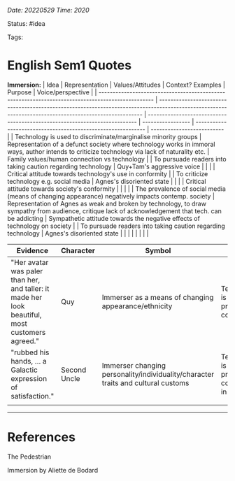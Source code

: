 *Date: 20220529 Time: 2020*

Status: #idea 

Tags:

# English Sem1 Quotes

**Immersion:**
| Idea                                                                                              | Representation                                                                                                                                         | Values/Attitudes                                                           | Context? Examples | Purpose                                                      | Voice/perspective          |
| ------------------------------------------------------------------------------------------------- | ------------------------------------------------------------------------------------------------------------------------------------------------------ | -------------------------------------------------------------------------- | ----------------- | ------------------------------------------------------------ | -------------------------- |
| Technology is used to discriminate/marginalise minority groups                                    | Representation of a defunct society where technology works in immoral ways, author intends to criticize technology via lack of naturality etc.         | Family values/human connection vs technology                               |                   | To pursuade readers into taking caution regarding technology | Quy+Tam's aggressive voice |
|                                                                                                   |                                                                                                                                                        | Critical attitude towards technology's use in conformity                   |                   | To criticize technology e.g. social media                    | Agnes's disoriented state  |
|                                                                                                   |                                                                                                                                                        | Critical attitude towards society's conformity                             |                   |                                                              |                            |
| The prevalence of social media (means of changing appearance) negatively impacts contemp. society | Representation of Agnes as weak and broken by technology, to draw sympathy from audience, critique lack of acknowledgement that tech. can be addicting | Sympathetic attitude towards the negative effects of technology on society |                   | To pursuade readers into taking caution regarding technology | Agnes's disoriented state  |
|                                                                                                   |                                                                                                                                                        |                                                                            |                   |                                                              |                            |

| Evidence                                                                                        | Character    | Symbol                                                                            | Motif                                              | Genre           |
| ----------------------------------------------------------------------------------------------- | ------------ | --------------------------------------------------------------------------------- | -------------------------------------------------- | --------------- |
| "Her avatar was paler than her, and taller: it made her look beautiful, most customers agreed." | Quy          | Immerser as a means of changing appearance/ethnicity                              | Technology is used to promote conformity           | Science-fiction |
| "rubbed his hands, … a Galactic expression of satisfaction."                                    | Second Uncle | Immerser changing personality/individuality/character traits and cultural customs | Technology is used to promote conformity in speech | Science-fiction |
|                                                                                                 |              |                                                                                   |                                                    |                 |






---

# References

The Pedestrian

Immersion by Aliette de Bodard